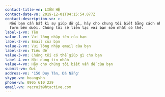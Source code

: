 ```yaml
---
contact-title-vn: LIÊN HỆ
contact-date-vn: 2019-12-01T04:15:54.077Z
contact-description-vn: >-
  Nếu bạn cần bất kì sự giúp đỡ gì, hãy cho chung tôi biết bằng cách nhập vào
  form bên dưới. Chúng tôi sẽ liên lạc với bạn sớm nhất có thể.
label-1-vn: Tên
value-1-vn: Vui lòng nhập tên của bạn
label-2-vn: Email của bạn
value-2-vn: Vui lòng nhập email của bạn
label-3-vn: Tiêu đề
value-3-vn: Chúng tôi có thể giúp gì cho bạn
label-4-vn: Nội dung tin nhắn
value-4-vn: Hãy cho chúng tôi biết vấn đề của bạn
submit-vn: Gửi
address-vn: '150 Duy Tân, Đà Nẵng'
skype-vn: hoangvhh
phone-vn: 0905 610 229
email-vn: recruit@htactive.com
---
```


